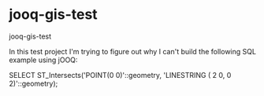 jooq-gis-test
=============

jooq-gis-test


In this test project I'm trying to figure out why I can't build the
following SQL example using jOOQ:

SELECT ST_Intersects('POINT(0 0)'::geometry, 'LINESTRING ( 2 0, 0 2)'::geometry);



